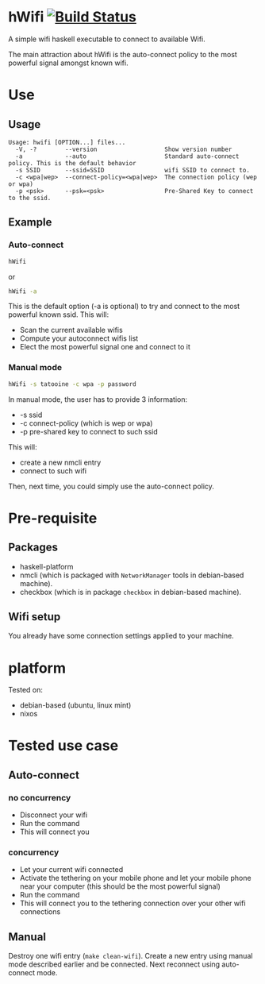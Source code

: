 hWifi [![Build Status](https://travis-ci.org/lambdatree/hWifi.png?branch=master)](https://travis-ci.org/lambdatree/hWifi)
=====================================================================================================================

A simple wifi haskell executable to connect to available Wifi.

The main attraction about hWifi is the auto-connect policy to the most powerful signal amongst known wifi.

# Use

## Usage

```text
Usage: hwifi [OPTION...] files...
  -V, -?        --version                   Show version number
  -a            --auto                      Standard auto-connect policy. This is the default behavior
  -s SSID       --ssid=SSID                 wifi SSID to connect to.
  -c <wpa|wep>  --connect-policy=<wpa|wep>  The connection policy (wep or wpa)
  -p <psk>      --psk=<psk>                 Pre-Shared Key to connect to the ssid.
```

## Example

### Auto-connect

```sh
hWifi
```
or
```sh
hWifi -a
```

This is the default option (-a is optional) to try and connect to the most powerful known ssid.
This will:
- Scan the current available wifis
- Compute your autoconnect wifis list
- Elect the most powerful signal one and connect to it

### Manual mode

```sh
hWifi -s tatooine -c wpa -p password
```

In manual mode, the user has to provide 3 information:
- -s ssid
- -c connect-policy (which is wep or wpa)
- -p pre-shared key to connect to such ssid

This will:
- create a new nmcli entry
- connect to such wifi

Then, next time, you could simply use the auto-connect policy.

# Pre-requisite

## Packages

- haskell-platform
- nmcli (which is packaged with `NetworkManager` tools in debian-based machine).
- checkbox (which is in package `checkbox` in debian-based machine).

## Wifi setup

You already have some connection settings applied to your machine.

# platform

Tested on:
- debian-based (ubuntu, linux mint)
- nixos

# Tested use case

## Auto-connect

### no concurrency

- Disconnect your wifi
- Run the command
- This will connect you

### concurrency

- Let your current wifi connected
- Activate the tethering on your mobile phone and let your mobile phone near your computer (this should be the most powerful signal)
- Run the command
- This will connect you to the tethering connection over your other wifi connections

## Manual

Destroy one wifi entry (`make clean-wifi`).
Create a new entry using manual mode described earlier and be connected.
Next reconnect using auto-connect mode.
